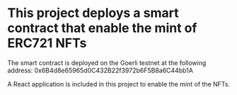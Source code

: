 # This project deploys a smart contract that enable the mint of ERC721 NFTs

The smart contract is deployed on the Goerli testnet at the following address:
0x6B4d8e65965d0C432B22f3972b6F5B8a6C44bb1A

A React application is included in this project to enable the mint of the NFTs.